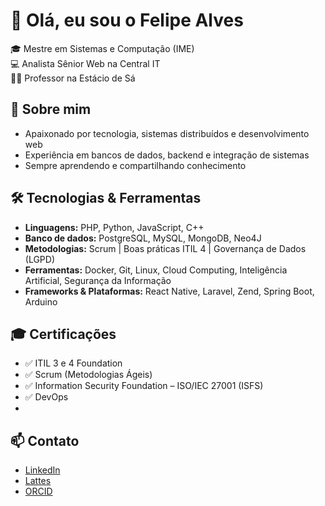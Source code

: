# 👋 Olá, eu sou o Felipe Alves  

🎓 Mestre em Sistemas e Computação (IME)  
💻 Analista Sênior Web na Central IT  
👨‍🏫 Professor na Estácio de Sá  

## 🚀 Sobre mim
- Apaixonado por tecnologia, sistemas distribuídos e desenvolvimento web  
- Experiência em bancos de dados, backend e integração de sistemas  
- Sempre aprendendo e compartilhando conhecimento  

## 🛠️ Tecnologias & Ferramentas
- **Linguagens:** PHP, Python, JavaScript, C++
- **Banco de dados:** PostgreSQL, MySQL, MongoDB, Neo4J
- **Metodologias:** Scrum | Boas práticas ITIL 4 | Governança de Dados (LGPD)
- **Ferramentas:** Docker, Git, Linux, Cloud Computing, Inteligência Artificial, Segurança da Informação
- **Frameworks & Plataformas:** React Native, Laravel, Zend, Spring Boot, Arduino

## 🎓 Certificações
- ✅ ITIL 3 e 4 Foundation  
- ✅ Scrum (Metodologias Ágeis)  
- ✅ Information Security Foundation – ISO/IEC 27001 (ISFS)
- ✅ DevOps
- 

## 📫 Contato
- [LinkedIn](https://linkedin.com/in/felipealvesdeoliveira)  
- [Lattes](https://lattes.cnpq.br/0510166925160914)
- [ORCID](https://orcid.org/0000-0003-4011-3504)
